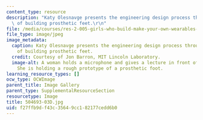 ```yaml
---
content_type: resource
description: "Katy Olesnavge presents the engineering design process through an example\
  \ of building prosthetic feet.\r\n"
file: /media/courses/res-2-005-girls-who-build-make-your-own-wearables-workshop-spring-2015/f27ffb9df43c35649cc182177cedd6b0_504693-03D.jpg
file_type: image/jpeg
image_metadata:
  caption: Katy Olesnavge presents the engineering design process through an example
    of building prosthetic feet.
  credit: Courtesy of Jon Barron, MIT Lincoln Laboratory.
  image-alt: A woman holds a microphone and gives a lecture in front of a slide show.
    She is holding a rough prototype of a prosthetic foot.
learning_resource_types: []
ocw_type: OCWImage
parent_title: Image Gallery
parent_type: SupplementalResourceSection
resourcetype: Image
title: 504693-03D.jpg
uid: f27ffb9d-f43c-3564-9cc1-82177cedd6b0
---
```

